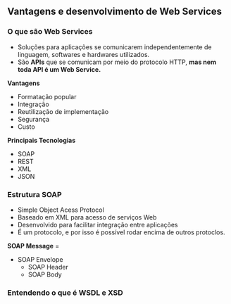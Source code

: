 ## Vantagens e desenvolvimento de Web Services

### **O que são Web Services**

- Soluções para aplicações se comunicarem independentemente de linguagem, softwares e hardwares utilizados.
- São **APIs** que se comunicam por meio do protocolo HTTP, **mas nem toda API é um Web Service.**

**Vantagens**

- Formatação popular
- Integração
- Reutilização  de implementação
- Segurança
- Custo

**Principais Tecnologias**

- SOAP
- REST
- XML
- JSON

### **Estrutura SOAP**

- Simple Object Acess Protocol
- Baseado em XML para acesso de serviços Web
- Desenvolvido para facilitar integração entre aplicações
- É um protocolo, e por isso é possível rodar encima de outros protoclos.

**SOAP Message** = 

- SOAP Envelope
    - SOAP Header
    - SOAP Body

### **Entendendo o que é WSDL e XSD** 
